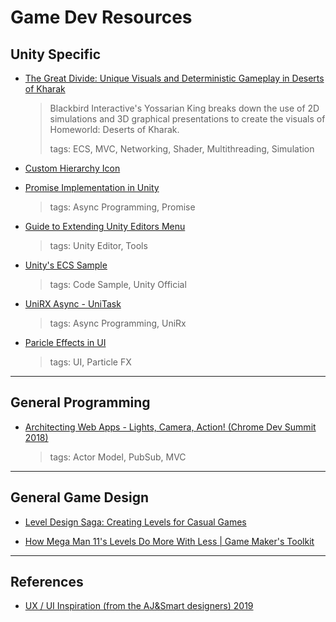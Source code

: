 # Game Dev Resources


## Unity Specific

- [The Great Divide: Unique Visuals and Deterministic Gameplay in Deserts of Kharak](https://www.youtube.com/watch?v=wwLW6CjswxM)
    > Blackbird Interactive's Yossarian King  breaks down the use of 2D simulations and 3D graphical presentations to create the visuals of Homeworld: Deserts of Kharak. 
    > 
    > tags: ECS, MVC, Networking, Shader, Multithreading, Simulation


- [Custom Hierarchy Icon](https://github.com/mminer/hierarchy-icons)
  
  
- [Promise Implementation in Unity](http://www.what-could-possibly-go-wrong.com/promises-for-game-development/?utm_source=ash&utm_medium=unity-answers&utm_campaign=promises)  
    > tags: Async Programming, Promise


- [Guide to Extending Unity Editors Menu](https://blog.redbluegames.com/guide-to-extending-unity-editors-menus-b2de47a746db)
    > tags: Unity Editor, Tools

- [Unity's ECS Sample](https://github.com/Unity-Technologies/EntityComponentSystemSamples)
    > tags: Code Sample, Unity Official

- [UniRX Async - UniTask](https://medium.com/@neuecc/zero-overhead-async-await-for-unity-by-custom-async-statemachine-with-c-7-0-6808695733ba)
    > tags: Async Programming, UniRx
    
- [Paricle Effects in UI](https://forum.unity.com/threads/ui-effects-and-particles.503795/#post-3282900)
    > tags: UI, Particle FX

---

## General Programming

- [Architecting Web Apps - Lights, Camera, Action! (Chrome Dev Summit 2018)](https://www.youtube.com/watch?v=Vg60lf92EkM)
    > tags: Actor Model, PubSub, MVC



---
  
## General Game Design

- [Level Design Saga: Creating Levels for Casual Games](https://www.youtube.com/watch?v=LuNH9Rz2e2k)

- [How Mega Man 11's Levels Do More With Less | Game Maker's Toolkit](https://www.youtube.com/watch?v=nYxHMZX6lN8&t=8s)


---

## References

- [UX / UI Inspiration (from the AJ&Smart designers) 2019](https://www.youtube.com/watch?v=dWZNtpNRpG8)
